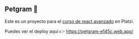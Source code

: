 ## Petgram 🦊

Este es un proyecto para el [curso de react avanzado](https://platzi.com/cursos/react-avanzado/) en Platzi.

Puedes ver el deploy aquí 👉 https://petgram-e145c.web.app/
